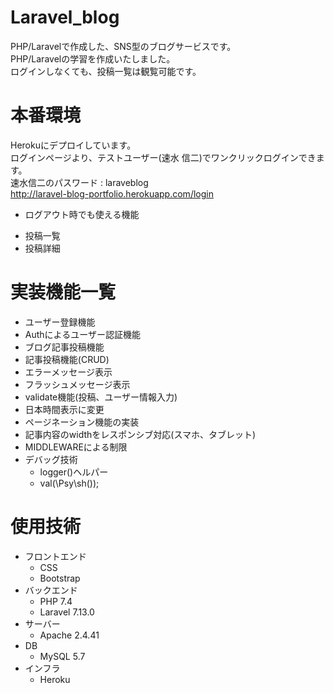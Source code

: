 
# Laravel_blog

PHP/Laravelで作成した、SNS型のブログサービスです。  
PHP/Laravelの学習を作成いたしました。  
ログインしなくても、投稿一覧は観覧可能です。

# 本番環境
 
Herokuにデプロイしています。  
ログインページより、テストユーザー(速水 信二)でワンクリックログインできます。  
速水信二のパスワード :  laraveblog  
http://laravel-blog-portfolio.herokuapp.com/login  

*  ログアウト時でも使える機能
  -  投稿一覧
  -  投稿詳細

# 実装機能一覧

* ユーザー登録機能
* Authによるユーザー認証機能
* ブログ記事投稿機能
* 記事投稿機能(CRUD)
* エラーメッセージ表示
* フラッシュメッセージ表示
* validate機能(投稿、ユーザー情報入力)
* 日本時間表示に変更
* ページネーション機能の実装
* 記事内容のwidthをレスポンシブ対応(スマホ、タブレット)
* MIDDLEWAREによる制限
* デバッグ技術
  -  logger()ヘルパー
  -  val(\Psy\sh());

# 使用技術
 
* フロントエンド
  - CSS
  - Bootstrap
* バックエンド
  - PHP 7.4
  - Laravel 7.13.0
* サーバー
  - Apache 2.4.41
* DB
  - MySQL 5.7
* インフラ
  - Heroku
